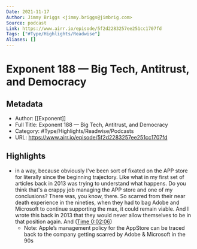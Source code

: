 ```yaml
---
Date: 2021-11-17
Author: Jimmy Briggs <jimmy.briggs@jimbrig.com>
Source: podcast
Link: https://www.airr.io/episode/5f2d2283257ee251cc1707fd
Tags: ["#Type/Highlights/Readwise"]
Aliases: []
---
```

# Exponent 188 — Big Tech, Antitrust, and Democracy

## Metadata
- Author: [[Exponent]]
- Full Title: Exponent 188 — Big Tech, Antitrust, and Democracy
- Category: #Type/Highlights/Readwise/Podcasts
- URL: https://www.airr.io/episode/5f2d2283257ee251cc1707fd

## Highlights
- in a way, because obviously I've been sort of fixated on the APP store for literally since the beginning trajectory. Like what in my first set of articles back in 2013 was trying to understand what happens. Do you think that's a crappy job managing the APP store and one of my conclusions? There was, you know, there. So scarred from their near death experience in the nineties, when they had to bag Adobe and Microsoft to continue supporting the max, it could remain viable. And I wrote this back in 2013 that they would never allow themselves to be in that position again. And ([Time 0:02:06](https://www.airr.io/quote/5f372560a7c7e09e7d99a8a1))
    - Note: Apple’s management policy for the AppStore can be traced back to the company getting scarred by Adobe & Microsoft in the 90s
